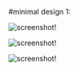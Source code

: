 #minimal design 1:

![screenshot!](https://github.com/rifatjamil54/Web_Portfolio/blob/master/static/my_resume/img/minimal%20desing%20one%201.png?raw=true)

![screenshot!](https://github.com/rifatjamil54/Web_Portfolio/blob/master/static/my_resume/img/minimal%20desing%20one%202.png?raw=true)

![screenshot!](https://github.com/rifatjamil54/Web_Portfolio/blob/master/static/my_resume/img/minimal%20desing%20one%203.png?raw=true)



